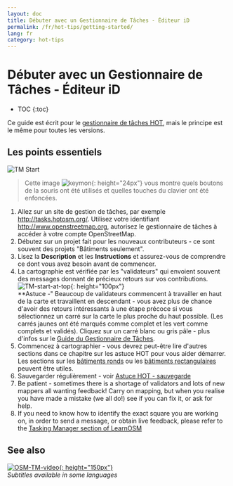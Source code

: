 ```yaml
---
layout: doc
title: Débuter avec un Gestionnaire de Tâches - Éditeur iD
permalink: /fr/hot-tips/getting-started/
lang: fr
category: hot-tips
---
```


Débuter avec un Gestionnaire de Tâches - Éditeur iD
============

- TOC
{:toc}

Ce guide est écrit pour le [gestionnaire de tâches HOT](http://tasks.hotosm.org/), mais le principe est le même pour toutes les versions.  

Les points essentiels
--------------

![TM Start][]

> Cette image ![keymon]{: height="24px"} vous montre quels boutons de la souris ont été utilisés et quelles touches du clavier ont été enfoncées.  

1. Allez sur un site de gestion de tâches, par exemple <http://tasks.hotosm.org/>. Utilisez votre identifiant <http://www.openstreetmap.org>, autorisez le gestionnaire de tâches à accéder à votre compte OpenStreetMap.  
2. Débutez sur un projet fait pour les nouveaux contributeurs - ce sont souvent des projets "Bâtiments seulement".  
3. Lisez la **Description** et les **Instructions** et assurez-vous de comprendre ce dont vous avez besoin avant de commencer. 
4. La cartographie est vérifiée par les "validateurs" qui envoient souvent des messages donnant de précieux retours sur vos contributions.  
![TM-start-at-top]{: height="100px"}  
**Astuce -" Beaucoup de validateurs commencent à travailler en haut de la carte et travaillent en descendant - vous avez plus de chance d'avoir des retours intéressants à une étape précoce si vous sélectionnez un carré sur la carte le plus proche du haut possible. (Les carrés jaunes ont été marqués comme complet et les vert comme complets et validés). Cliquez sur un carré blanc ou gris pâle - plus d'infos sur le [Guide du Gestionnaire de Tâches](/fr/coordination/tasking-manager3/).  
5. Commencez à cartographier - vous devrez peut-être lire d'autres sections dans ce chapitre sur les astuce HOT pour vous aider démarrer. Les sections sur les [bâtiments ronds](/fr/hot-tips/tracing-round-buildings/) ou les [bâtiments rectangulaires](/fr/hot-tips/tracing-rectangular-buildings/) peuvent être utiles.  
6. Sauvegarder régulièrement - voir [Astuce HOT - sauvegarde](/fr/hot-tips/saving/)  
4.  Be patient - sometimes there is a shortage of validators and lots of new mappers all wanting feedback! Carry on mapping, but when you realise you have made a mistake (we all do!) see if you can fix it, or ask for help.  
5.  If you need to know how to identify the exact square you are working on, in order to send a message, or obtain live feedback, please refer to the [Tasking Manager section of LearnOSM](/en/coordination/tasking-manager/#referring-to-a-particular-square-when-sending-an-email)  

See also  
---------

[![OSM-TM-video]{: height="150px"}](https://www.youtube.com/watch?v=_feTGQXLf_M&list=PLb9506_-6FMHZ3nwn9heri3xjQKrSq1hN&index=9 "Humanitarian OpenStreetMap Team - Tasking Manager Tutorial Videos")  
*Subtitles available in some languages*  


[TM-start-at-top]:/images/hot-tips/TM-start-at-top-1.png
[TM Start]:/images/hot-tips/tm_start.gif "Tasking Manager selecting a square and loading into the iD editor"
[keymon]:/images/hot-tips/keymon.png
[mark task as done]:/images/hot-tips/mark-task-as-done.png
[OSM-TM-video]: /images/hot-tips/OSM-TM-video.png "Humanitarian OpenStreetMap Team - Tasking Manager Tutorial Videos"